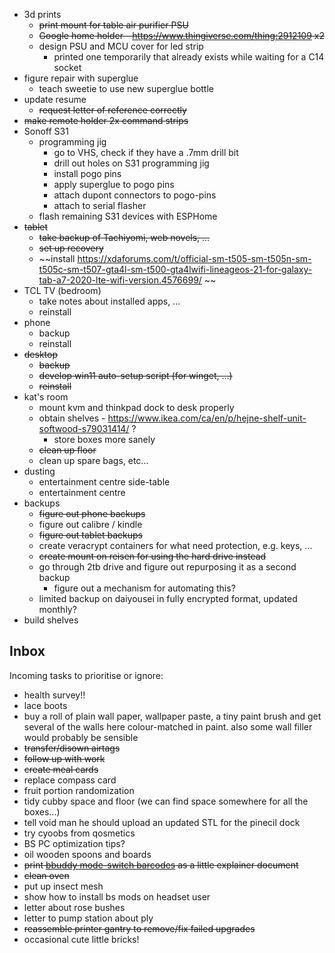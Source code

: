 * 3d prints
	* ~~print mount for table air purifier PSU~~
	* ~~Google home holder - https://www.thingiverse.com/thing:2912109 x2~~
	* design PSU and MCU cover for led strip
		* printed one temporarily that already exists while waiting for a C14 socket
* figure repair with superglue
	* teach sweetie to use new superglue bottle
* update resume
	* ~~request letter of reference correctly~~
* ~~make remote holder 2x command strips~~
* Sonoff S31
	* programming jig
		* go to VHS, check if they have a .7mm drill bit
		* drill out holes on S31 programming jig
		* install pogo pins
		* apply superglue to pogo pins
		* attach dupont connectors to pogo-pins
		* attach to serial flasher
	* flash remaining S31 devices with ESPHome
* ~~tablet~~
	* ~~take backup of Tachiyomi, web novels, ...~~
	* ~~set up recovery~~
	* ~~install https://xdaforums.com/t/official-sm-t505-sm-t505n-sm-t505c-sm-t507-gta4l-sm-t500-gta4lwifi-lineageos-21-for-galaxy-tab-a7-2020-lte-wifi-version.4576699/ ~~
* TCL TV (bedroom)
	* take notes about installed apps, ...
	* reinstall
* phone
	* backup
	* reinstall
* ~~desktop~~
	* ~~backup~~
	* ~~develop win11 auto-setup script (for winget, ...)~~
	* ~~reinstall~~
* kat's room
	* mount kvm and thinkpad dock to desk properly
	* obtain shelves - https://www.ikea.com/ca/en/p/hejne-shelf-unit-softwood-s79031414/ ?
		* store boxes more sanely
	* ~~clean up floor~~
	* clean up spare bags, etc...
* dusting
	* entertainment centre side-table
	* entertainment centre
* backups
	* ~~figure out phone backups~~
	* figure out calibre / kindle
	* ~~figure out tablet backups~~
	* create veracrypt containers for what need protection, e.g. keys, ...
	* ~~create mount on reisen for using the hard drive instead~~
	* go through 2tb drive and figure out repurposing it as a second backup
		* figure out a mechanism for automating this?
	* limited backup on daiyousei in fully encrypted format, updated monthly?
* build shelves


## Inbox

Incoming tasks to prioritise or ignore:

* health survey!!
* lace boots
* buy a roll of plain wall paper, wallpaper paste, a tiny paint brush and get several of the walls here colour-matched in paint.
    also some wall filler would probably be sensible
* ~~transfer/disown airtags~~
* ~~follow up with work~~
* ~~create meal cards~~
* replace compass card
* fruit portion randomization
* tidy cubby space and floor (we can find space somewhere for all the boxes...)
* tell void man he should upload an updated STL for the pinecil dock
* try cyoobs from qosmetics
* BS PC optimization tips?
* oil wooden spoons and boards
* ~~print [bbuddy mode-switch barcodes](https://github.com/Forceu/barcodebuddy/tree/master/example/defaultBarcodes) as a little explainer document~~
* ~~clean oven~~
* put up insect mesh
* show how to install bs mods on headset user
* letter about rose bushes
* letter to pump station about ply
* ~~reassemble printer gantry to remove/fix failed upgrades~~
* occasional cute little bricks!
